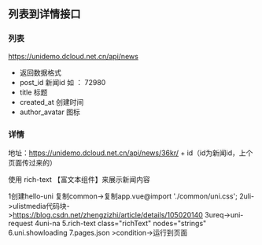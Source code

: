 ## 列表到详情接口

### 列表
https://unidemo.dcloud.net.cn/api/news
- 返回数据格式
- post_id 新闻id 如 ： 72980
- title 标题
- created_at 创建时间
- author_avatar 图标

### 详情

地址：https://unidemo.dcloud.net.cn/api/news/36kr/ + id（id为新闻id，上个页面传过来的）

使用 rich-text 【富文本组件】来展示新闻内容
<rich-text class="richText" :nodes="strings"></rich-text>

1创建hello-uni 复制common->复制app.vue@import './common/uni.css';
2uli->ulistmedia代码块->https://blog.csdn.net/zhengzizhi/article/details/105020140
3ureq->uni-request
4uni-na
5.rich-text class="richText" nodes="strings"
6.uni.showloading 
7.pages.json >condition->运行到页面



